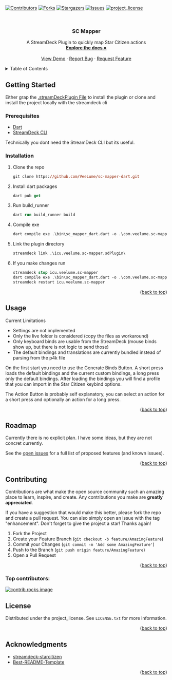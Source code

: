<!-- Improved compatibility of back to top link: See: https://github.com/othneildrew/Best-README-Template/pull/73 -->
<a id="readme-top"></a>
<!--
*** Thanks for checking out the Best-README-Template. If you have a suggestion
*** that would make this better, please fork the repo and create a pull request
*** or simply open an issue with the tag "enhancement".
*** Don't forget to give the project a star!
*** Thanks again! Now go create something AMAZING! :D
-->



<!-- PROJECT SHIELDS -->
<!--
*** I'm using markdown "reference style" links for readability.
*** Reference links are enclosed in brackets [ ] instead of parentheses ( ).
*** See the bottom of this document for the declaration of the reference variables
*** for contributors-url, forks-url, etc. This is an optional, concise syntax you may use.
*** https://www.markdownguide.org/basic-syntax/#reference-style-links
-->
[![Contributors][contributors-shield]][contributors-url]
[![Forks][forks-shield]][forks-url]
[![Stargazers][stars-shield]][stars-url]
[![Issues][issues-shield]][issues-url]
[![project_license][license-shield]][license-url]
<!-- [![LinkedIn][linkedin-shield]][linkedin-url] -->



<!-- PROJECT LOGO -->
<br />
<div align="center">
  <!-- <a href="https://github.com/VeeLume/sc-mapper-dart">
    <img src="images/logo.png" alt="Logo" width="80" height="80">
  </a> -->

<h3 align="center">SC Mapper</h3>

  <p align="center">
    A StreamDeck Plugin to quickly map Star Citizen actions
    <br />
    <a href="https://github.com/VeeLume/sc-mapper-dart"><strong>Explore the docs »</strong></a>
    <br />
    <br />
    <a href="https://github.com/VeeLume/sc-mapper-dart">View Demo</a>
    &middot;
    <a href="https://github.com/VeeLume/sc-mapper-dart/issues/new?labels=bug&template=bug-report---.md">Report Bug</a>
    &middot;
    <a href="https://github.com/VeeLume/sc-mapper-dart/issues/new?labels=enhancement&template=feature-request---.md">Request Feature</a>
  </p>
</div>



<!-- TABLE OF CONTENTS -->
<details>
  <summary>Table of Contents</summary>
  <ol>
    <!-- <li> -->
      <!-- <a href="#about-the-project">About The Project</a> -->
      <!-- <ul>
        <li><a href="#built-with">Built With</a></li>
      </ul> -->
    <!-- </li> -->
    <li>
      <a href="#getting-started">Getting Started</a>
      <ul>
        <li><a href="#prerequisites">Prerequisites</a></li>
        <li><a href="#installation">Installation</a></li>
      </ul>
    </li>
    <li><a href="#usage">Usage</a></li>
    <li><a href="#roadmap">Roadmap</a></li>
    <li><a href="#contributing">Contributing</a></li>
    <li><a href="#license">License</a></li>
    <!-- <li><a href="#contact">Contact</a></li> -->
    <li><a href="#acknowledgments">Acknowledgments</a></li>
  </ol>
</details>



<!-- ABOUT THE PROJECT -->
<!-- ## About The Project -->


<!-- [![Product Name Screen Shot][product-screenshot]](https://example.com) -->

<!-- <p align="right">(<a href="#readme-top">back to top</a>)</p> -->



<!-- ### Built With

* [![Next][Next.js]][Next-url]
* [![React][React.js]][React-url]
* [![Vue][Vue.js]][Vue-url]
* [![Angular][Angular.io]][Angular-url]
* [![Svelte][Svelte.dev]][Svelte-url]
* [![Laravel][Laravel.com]][Laravel-url]
* [![Bootstrap][Bootstrap.com]][Bootstrap-url]
* [![JQuery][JQuery.com]][JQuery-url] -->

<!-- <p align="right">(<a href="#readme-top">back to top</a>)</p> -->



<!-- GETTING STARTED -->
## Getting Started

Either grap the [.streamDeckPlugin File](https://github.com/VeeLume/sc-mapper-dart/releases/latest) to install the plugin or clone and install the project locally with the streamdeck cli

### Prerequisites


- [Dart](https://dart.dev/get-dart)
- [StreamDeck CLI](https://docs.elgato.com/streamdeck/cli/intro)

Technically you dont need the StreamDeck CLI but its useful.

### Installation

1. Clone the repo
   ```ps
   git clone https://github.com/VeeLume/sc-mapper-dart.git
   ```
2. Install dart packages
   ```ps
   dart pub get
   ```
3. Run build_runner
   ```ps
   dart run build_runner build
   ```
4. Compile exe
   ```ps
   dart compile exe .\bin\sc_mapper_dart.dart -o .\com.veelume.sc-mapper.sdPlugin\plugin.exe
   ```
5. Link the plugin directory
   ```ps
   streamdeck link .\icu.veelume.sc-mapper.sdPlugin\
   ```
6. If you make changes run
   ```ps
   streamdeck stop icu.veelume.sc-mapper
   dart compile exe .\bin\sc_mapper_dart.dart -o .\com.veelume.sc-mapper.sdPlugin\plugin.exe
   streamdeck restart icu.veelume.sc-mapper
   ```

<p align="right">(<a href="#readme-top">back to top</a>)</p>



<!-- USAGE EXAMPLES -->
## Usage

Current Limitations
- Settings are not implemented
- Only the live folder is considered (copy the files as workaround)
- Only keyboard binds are usable from the StreamDeck (mouse binds show up, but there is not logic to send those)
- The default bindings and translations are currently bundled instead of parsing from the p4k file

On the first start you need to use the Generate Binds Button. A short press loads the default bindings and the current custom bindings, a long press only the default bindings. After loading the bindings you will find a profile that you can import in the Star Citizen keybind options.

The Action Button is probably self explanatory, you can select an action for a short press and optionally an action for a long press.

<p align="right">(<a href="#readme-top">back to top</a>)</p>



<!-- ROADMAP -->
## Roadmap

Currently there is no explicit plan. I have some ideas, but they are not concret currently.

See the [open issues](https://github.com/VeeLume/sc-mapper-dart/issues) for a full list of proposed features (and known issues).

<p align="right">(<a href="#readme-top">back to top</a>)</p>



<!-- CONTRIBUTING -->
## Contributing

Contributions are what make the open source community such an amazing place to learn, inspire, and create. Any contributions you make are **greatly appreciated**.

If you have a suggestion that would make this better, please fork the repo and create a pull request. You can also simply open an issue with the tag "enhancement".
Don't forget to give the project a star! Thanks again!

1. Fork the Project
2. Create your Feature Branch (`git checkout -b feature/AmazingFeature`)
3. Commit your Changes (`git commit -m 'Add some AmazingFeature'`)
4. Push to the Branch (`git push origin feature/AmazingFeature`)
5. Open a Pull Request

<p align="right">(<a href="#readme-top">back to top</a>)</p>

### Top contributors:

<a href="https://github.com/VeeLume/sc-mapper-dart/graphs/contributors">
  <img src="https://contrib.rocks/image?repo=VeeLume/sc-mapper-dart" alt="contrib.rocks image" />
</a>



<!-- LICENSE -->
## License

Distributed under the project_license. See `LICENSE.txt` for more information.

<p align="right">(<a href="#readme-top">back to top</a>)</p>



<!-- CONTACT -->
<!-- ## Contact

Your Name - [@twitter_handle](https://twitter.com/twitter_handle) - email@email_client.com

Project Link: [https://github.com/VeeLume/sc-mapper-dart](https://github.com/VeeLume/sc-mapper-dart)

<p align="right">(<a href="#readme-top">back to top</a>)</p> -->



<!-- ACKNOWLEDGMENTS -->
## Acknowledgments

* [streamdeck-starcitizen](https://github.com/mhwlng/streamdeck-starcitizen)
* [Best-README-Template](https://github.com/othneildrew/Best-README-Template)

<p align="right">(<a href="#readme-top">back to top</a>)</p>



<!-- MARKDOWN LINKS & IMAGES -->
<!-- https://www.markdownguide.org/basic-syntax/#reference-style-links -->
[contributors-shield]: https://img.shields.io/github/contributors/VeeLume/sc-mapper-dart.svg?style=for-the-badge
[contributors-url]: https://github.com/VeeLume/sc-mapper-dart/graphs/contributors
[forks-shield]: https://img.shields.io/github/forks/VeeLume/sc-mapper-dart.svg?style=for-the-badge
[forks-url]: https://github.com/VeeLume/sc-mapper-dart/network/members
[stars-shield]: https://img.shields.io/github/stars/VeeLume/sc-mapper-dart.svg?style=for-the-badge
[stars-url]: https://github.com/VeeLume/sc-mapper-dart/stargazers
[issues-shield]: https://img.shields.io/github/issues/VeeLume/sc-mapper-dart.svg?style=for-the-badge
[issues-url]: https://github.com/VeeLume/sc-mapper-dart/issues
[license-shield]: https://img.shields.io/github/license/VeeLume/sc-mapper-dart.svg?style=for-the-badge
[license-url]: https://github.com/VeeLume/sc-mapper-dart/blob/master/LICENSE.txt
[linkedin-shield]: https://img.shields.io/badge/-LinkedIn-black.svg?style=for-the-badge&logo=linkedin&colorB=555
[linkedin-url]: https://linkedin.com/in/linkedin_username
[product-screenshot]: images/screenshot.png
[Next.js]: https://img.shields.io/badge/next.js-000000?style=for-the-badge&logo=nextdotjs&logoColor=white
[Next-url]: https://nextjs.org/
[React.js]: https://img.shields.io/badge/React-20232A?style=for-the-badge&logo=react&logoColor=61DAFB
[React-url]: https://reactjs.org/
[Vue.js]: https://img.shields.io/badge/Vue.js-35495E?style=for-the-badge&logo=vuedotjs&logoColor=4FC08D
[Vue-url]: https://vuejs.org/
[Angular.io]: https://img.shields.io/badge/Angular-DD0031?style=for-the-badge&logo=angular&logoColor=white
[Angular-url]: https://angular.io/
[Svelte.dev]: https://img.shields.io/badge/Svelte-4A4A55?style=for-the-badge&logo=svelte&logoColor=FF3E00
[Svelte-url]: https://svelte.dev/
[Laravel.com]: https://img.shields.io/badge/Laravel-FF2D20?style=for-the-badge&logo=laravel&logoColor=white
[Laravel-url]: https://laravel.com
[Bootstrap.com]: https://img.shields.io/badge/Bootstrap-563D7C?style=for-the-badge&logo=bootstrap&logoColor=white
[Bootstrap-url]: https://getbootstrap.com
[JQuery.com]: https://img.shields.io/badge/jQuery-0769AD?style=for-the-badge&logo=jquery&logoColor=white
[JQuery-url]: https://jquery.com
